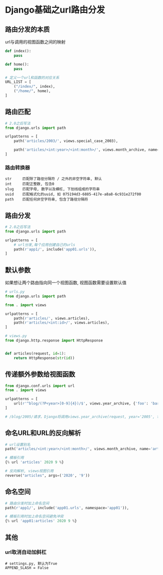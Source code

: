 # Django基础之url路由分发

## 路由分发的本质

url与调用的视图函数之间的映射

```python
def index():
    pass

def home():
    pass

# 定义一个url和函数的对应关系
URL_LIST = [
    ("/index/", index),
    ("/home/", home),
]
```

## 路由匹配

```python
# 2.0之后写法
from django.urls import path

urlpatterns = [
    path('articles/2003/', views.special_case_2003),

    path('articles/<int:year>/<int:month>/', views.month_archive, name='articles'),
]
```

### 路由转换器

```shell
str     匹配除了路径分隔符 / 之外的非空字符串, 默认
int     匹配正整数, 包含0
slug    匹配字母, 数字以及横杠, 下划线组成的字符串
uuid    匹配格式化的uuid, 如 075194d3-6885-417e-a8a8-6c931e272f00
path    匹配任何非空字符串, 包含了路径分隔符
```

## 路由分发

```python
# 2.0之后写法
from django.urls import path

urlpatterns = [
    # url分发,每个应用创建自己的urls
    path(r'app1/', include('app01.urls')),
]
```

## 默认参数

如果想让两个路由指向同一个视图函数, 视图函数需要设置默认值

```python
# urls.py
from django.urls import path

from . import views

urlpatterns = [
    path(r'articles/', views.articles),
    path(r'articles/<int:id>/', views.articles),
]

# views.py
from django.http.response import HttpResponse


def articles(request, id=1):
    return HttpResponse(str(id))
```

## 传递额外参数给视图函数

```python
from django.conf.urls import url
from . import views

urlpatterns = [
    url(r'^blog/(?P<year>[0-9]{4})/$', views.year_archive, {'foo': 'bar'}),
]

# /blog/2005/请求，Django将调用views.year_archive(request, year='2005', foo='bar')
```

## 命名URL和URL的反向解析

```python
# url设置别名
path('articles/<int:year>/<int:month>/', views.month_archive, name='articles'),

# 模板引用
{% url 'articles' 2020 9 %}

# 反向解析, views视图引用
reverse("articles", args=('2020', '9'))
```

## 命名空间

```python
# 路由分发时加上命名空间
path(r'app1/', include('app01.urls', namespace='app01')),

# 模板引用时加上命名空间避免冲突
{% url 'app01:articles' 2020 9 %}
```

## 其他

### url取消自动加斜杠

```shell
# settings.py, 默认为True
APPEND_SLASH = False
```
